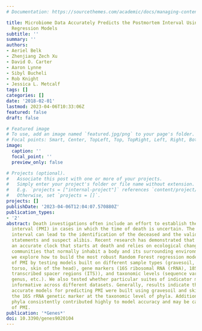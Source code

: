 ```yaml
---
# Documentation: https://sourcethemes.com/academic/docs/managing-content/

title: Microbiome Data Accurately Predicts the Postmortem Interval Using Random Forest
  Regression Models
subtitle: ''
summary: ''
authors:
- Aeriel Belk
- Zhenjiang Zech Xu
- David O. Carter
- Aaron Lynne
- Sibyl Bucheli
- Rob Knight
- Jessica L. Metcalf
tags: []
categories: []
date: '2018-02-01'
lastmod: 2023-04-06T10:33:06Z
featured: false
draft: false

# Featured image
# To use, add an image named `featured.jpg/png` to your page's folder.
# Focal points: Smart, Center, TopLeft, Top, TopRight, Left, Right, BottomLeft, Bottom, BottomRight.
image:
  caption: ''
  focal_point: ''
  preview_only: false

# Projects (optional).
#   Associate this post with one or more of your projects.
#   Simply enter your project's folder or file name without extension.
#   E.g. `projects = ["internal-project"]` references `content/project/deep-learning/index.md`.
#   Otherwise, set `projects = []`.
projects: []
publishDate: '2023-04-06T12:04:07.570880Z'
publication_types:
- '2'
abstract: Death investigations often include an effort to establish the postmortem
  interval (PMI) in cases in which the time of death is uncertain. The postmortem
  interval can lead to the identification of the deceased and the validation of witness
  statements and suspect alibis. Recent research has demonstrated that microbes provide
  an accurate clock that starts at death and relies on ecological change in the microbial
  communities that normally inhabit a body and its surrounding environment. Here,
  we explore how to build the most robust Random Forest regression models for prediction
  of PMI by testing models built on different sample types (gravesoil, skin of the
  torso, skin of the head), gene markers (16S ribosomal RNA (rRNA), 18S rRNA, internal
  transcribed spacer regions (ITS)), and taxonomic levels (sequence variants, species,
  genus, etc.). We also tested whether particular suites of indicator microbes were
  informative across different datasets. Generally, results indicate that the most
  accurate models for predicting PMI were built using gravesoil and skin data using
  the 16S rRNA genetic marker at the taxonomic level of phyla. Additionally, several
  phyla consistently contributed highly to model accuracy and may be candidate indicators
  of PMI.
publication: '*Genes*'
doi: 10.3390/genes9020104
---
```

